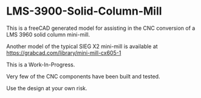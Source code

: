 # LMS-3900-Solid-Column-Mill

This is a freeCAD generated model for assisting in the CNC conversion 
of a LMS 3960 solid column mini-mill.

Another model of the typical SIEG X2 mini-mill is available at
https://grabcad.com/library/mini-mill-cx605-1

This is a Work-In-Progress.

Very few of the CNC components have been built and tested.

Use the design at your own risk.

